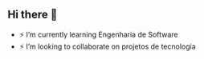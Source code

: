 ## Hi there 👋
- ⚡️ I’m currently learning Engenharia de Software
- ⚡️ I’m looking to collaborate on projetos de tecnologia
<!--
**Ksrluana/ksrluana** is a ✨ _special_ ✨ repository because its `README.md` (this file) appears on your GitHub profile.
dela
Here are some ideas to get you started:

- 🌱 I’m currently learning Engenharia de Software
- 👯 I’m looking to collaborate on projetos de tecnologia
-->
